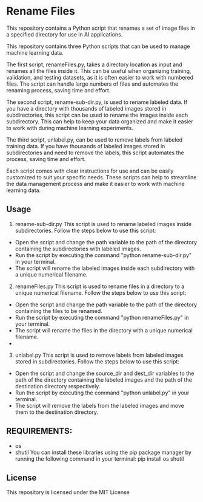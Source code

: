 # Rename Files
This repository contains a Python script that renames a set of image files in a specified directory for use in AI applications.

This repository contains three Python scripts that can be used to manage machine learning data.

The first script, renameFiles.py, takes a directory location as input and renames all the files inside it. This can be useful when organizing training, validation, and testing datasets, as it is often easier to work with numbered files. The script can handle large numbers of files and automates the renaming process, saving time and effort.

The second script, rename-sub-dir.py, is used to rename labeled data. If you have a directory with thousands of labeled images stored in subdirectories, this script can be used to rename the images inside each subdirectory. This can help to keep your data organized and make it easier to work with during machine learning experiments.

The third script, unlabel.py, can be used to remove labels from labeled training data. If you have thousands of labeled images stored in subdirectories and need to remove the labels, this script automates the process, saving time and effort.

Each script comes with clear instructions for use and can be easily customized to suit your specific needs. These scripts can help to streamline the data management process and make it easier to work with machine learning data.

## Usage

1. rename-sub-dir.py
This script is used to rename labeled images inside subdirectories. Follow the steps below to use this script:
  * Open the script and change the path variable to the path of the directory containing the subdirectories with labeled images.
  * Run the script by executing the command "python rename-sub-dir.py" in your terminal.
  * The script will rename the labeled images inside each subdirectory with a unique numerical filename.

2. renameFiles.py
 This script is used to rename files in a directory to a unique numerical filename. Follow the steps below to use this script:
  * Open the script and change the path variable to the path of the directory containing the files to be renamed.
  * Run the script by executing the command "python renameFiles.py" in your terminal.
  * The script will rename the files in the directory with a unique numerical filename.
  * 
3. unlabel.py
 This script is used to remove labels from labeled images stored in subdirectories. Follow the steps below to use this script:
  * Open the script and change the source_dir and dest_dir variables to the path of the directory containing the labeled images and the path of the destination directory respectively.
  * Run the script by executing the command "python unlabel.py" in your terminal.
  * The script will remove the labels from the labeled images and move them to the destination directory.

## REQUIREMENTS:

* os
* shutil
You can install these libraries using the pip package manager by running the following command in your terminal:
pip install os shutil

## License
This repository is licensed under the MIT License
